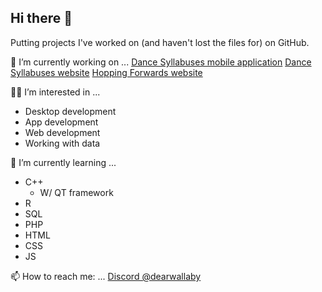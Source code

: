 ## Hi there 👋

Putting projects I've worked on (and haven't lost the files for) on GitHub. 

🔭 I’m currently working on ...
[Dance Syllabuses mobile application](https://github.com/ProjectsKoryHasWorkedOn/DanceSyllabusesApp_2024)
[Dance Syllabuses website](https://dancesyllabuses.com)
[Hopping Forwards website](https://hoppingforwards.com/)

👨‍💻 I’m interested in ...
* Desktop development
* App development
* Web development
* Working with data

🌱 I’m currently learning ...
* C++
  * W/ QT framework
* R 
* SQL
* PHP
* HTML
* CSS
* JS

📫 How to reach me: ...
[Discord @dearwallaby](https://discord.com/users/users/351352351870943233)
